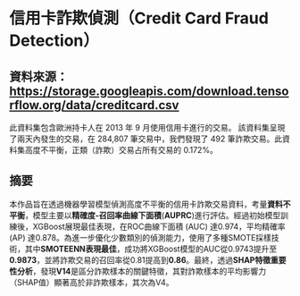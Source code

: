 # 信用卡詐欺偵測（Credit Card Fraud Detection）
## 資料來源：https://storage.googleapis.com/download.tensorflow.org/data/creditcard.csv
此資料集包含歐洲持卡人在 2013 年 9 月使用信用卡進行的交易。 該資料集呈現了兩天內發生的交易，在 284,807 筆交易中，我們發現了 492 筆詐欺交易。此資料集高度不平衡，正類（詐欺）交易占所有交易的 0.172%。

## 摘要
本作品旨在透過機器學習模型偵測高度不平衡的信用卡詐欺交易資料，考量**資料不平衡**，模型主要以**精確度-召回率曲線下面積**(**AUPRC**)進行評估。經過初始模型訓練後，XGBoost展現最佳表現，在ROC曲線下面積 (AUC) 達0.974，平均精確率 (AP) 達0.878。為進一步優化少數類別的偵測能力，使用了多種SMOTE採樣技術，其中**SMOTEENN表現最佳**，成功將XGBoost模型的AUC從0.9743提升至**0.9873**，並將詐欺交易的召回率從0.81提高到**0.86**。最終，透過**SHAP特徵重要性分析**，發現**V14**是區分詐欺樣本的關鍵特徵，其對詐欺樣本的平均影響力（SHAP值）顯著高於非詐欺樣本，其次為V4。
